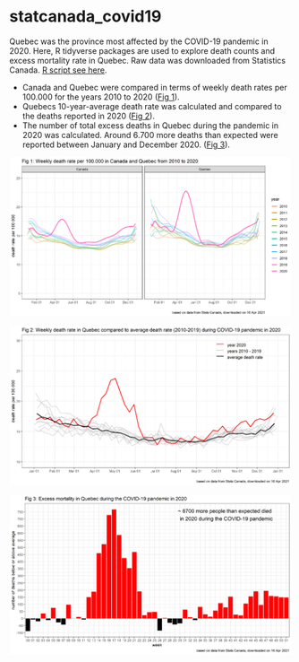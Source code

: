# statcanada_covid19
Quebec was the province most affected by the COVID-19 pandemic in 2020. Here, R tidyverse packages are used to explore death counts and excess mortality rate in Quebec.
Raw data was downloaded from Statistics Canada. [R script see here](https://raw.githubusercontent.com/jlomako/statcanada_covid19/master/script.R).
* Canada and Quebec were compared in terms of weekly death rates per 100.000 for the years 2010 to 2020
([Fig 1](https://raw.githubusercontent.com/jlomako/statcanada_covid19/master/Fig%201.png)). 
* Quebecs 10-year-average death rate was calculated and compared to the deaths reported in 2020 
([Fig 2](https://raw.githubusercontent.com/jlomako/statcanada_covid19/master/Fig%202.png)). 
* The number of total excess deaths in Quebec during the pandemic in 2020 was calculated. Around 6.700 more deaths than expected were reported between January and December 2020.
([Fig 3](https://raw.githubusercontent.com/jlomako/statcanada_covid19/master/Fig%203.png)).


![Fig1](https://raw.githubusercontent.com/jlomako/statcanada_covid19/master/Fig%201.png)


![Fig2](https://raw.githubusercontent.com/jlomako/statcanada_covid19/master/Fig%202.png)


![Fig3](https://raw.githubusercontent.com/jlomako/statcanada_covid19/master/Fig%203.png)
